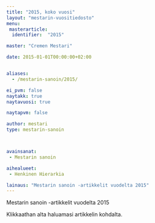 ```yaml
---
title: "2015, koko vuosi"
layout: "mestarin-vuositiedosto"
menu:
 masterarticle:
  identifier:  "2015"

master: "Cremen Mestari"

date: 2015-01-01T00:00:00+02:00


aliases:
  - /mestarin-sanoin/2015/

ei_pvm: false
naytakk: true
naytavuosi: true

naytapvm: false

author: mestari
type: mestarin-sanoin



avainsanat:
 - Mestarin sanoin

aihealueet:
 - Henkinen Hierarkia

lainaus: "Mestarin sanoin -artikkelit vuodelta 2015"
---
```

<p>Mestarin sanoin -artikkelit vuodelta 2015</p>
<p>Klikkaathan alta haluamasi artikkelin kohdalta.</p>